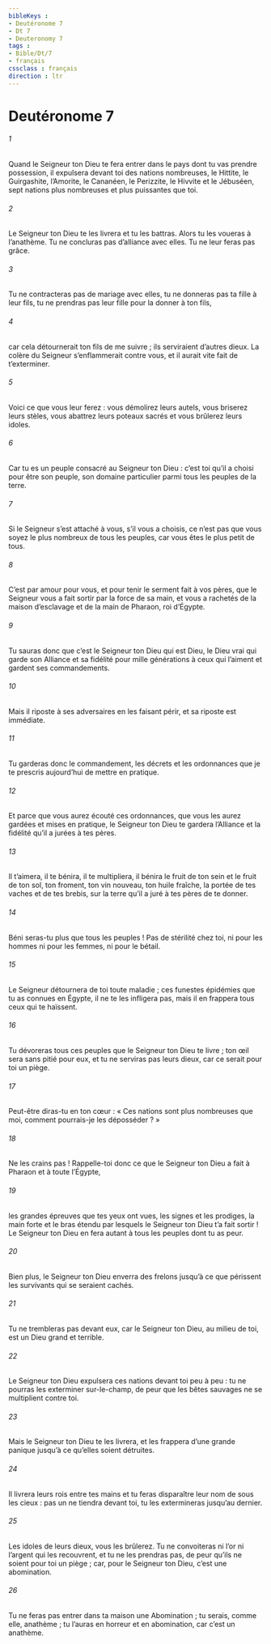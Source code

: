 ```yaml
---
bibleKeys : 
- Deutéronome 7
- Dt 7
- Deuteronomy 7
tags : 
- Bible/Dt/7
- français
cssclass : français
direction : ltr
---
```


# Deutéronome 7

###### 1
Quand le Seigneur ton Dieu te fera entrer dans le pays dont tu vas prendre possession, il expulsera devant toi des nations nombreuses, le Hittite, le Guirgashite, l’Amorite, le Cananéen, le Perizzite, le Hivvite et le Jébuséen, sept nations plus nombreuses et plus puissantes que toi.
###### 2
Le Seigneur ton Dieu te les livrera et tu les battras. Alors tu les voueras à l’anathème. Tu ne concluras pas d’alliance avec elles. Tu ne leur feras pas grâce.
###### 3
Tu ne contracteras pas de mariage avec elles, tu ne donneras pas ta fille à leur fils, tu ne prendras pas leur fille pour la donner à ton fils,
###### 4
car cela détournerait ton fils de me suivre ; ils serviraient d’autres dieux. La colère du Seigneur s’enflammerait contre vous, et il aurait vite fait de t’exterminer.
###### 5
Voici ce que vous leur ferez : vous démolirez leurs autels, vous briserez leurs stèles, vous abattrez leurs poteaux sacrés et vous brûlerez leurs idoles.
###### 6
Car tu es un peuple consacré au Seigneur ton Dieu : c’est toi qu’il a choisi pour être son peuple, son domaine particulier parmi tous les peuples de la terre.
###### 7
Si le Seigneur s’est attaché à vous, s’il vous a choisis, ce n’est pas que vous soyez le plus nombreux de tous les peuples, car vous êtes le plus petit de tous.
###### 8
C’est par amour pour vous, et pour tenir le serment fait à vos pères, que le Seigneur vous a fait sortir par la force de sa main, et vous a rachetés de la maison d’esclavage et de la main de Pharaon, roi d’Égypte.
###### 9
Tu sauras donc que c’est le Seigneur ton Dieu qui est Dieu, le Dieu vrai qui garde son Alliance et sa fidélité pour mille générations à ceux qui l’aiment et gardent ses commandements.
###### 10
Mais il riposte à ses adversaires en les faisant périr, et sa riposte est immédiate.
###### 11
Tu garderas donc le commandement, les décrets et les ordonnances que je te prescris aujourd’hui de mettre en pratique.
###### 12
Et parce que vous aurez écouté ces ordonnances, que vous les aurez gardées et mises en pratique, le Seigneur ton Dieu te gardera l’Alliance et la fidélité qu’il a jurées à tes pères.
###### 13
Il t’aimera, il te bénira, il te multipliera, il bénira le fruit de ton sein et le fruit de ton sol, ton froment, ton vin nouveau, ton huile fraîche, la portée de tes vaches et de tes brebis, sur la terre qu’il a juré à tes pères de te donner.
###### 14
Béni seras-tu plus que tous les peuples ! Pas de stérilité chez toi, ni pour les hommes ni pour les femmes, ni pour le bétail.
###### 15
Le Seigneur détournera de toi toute maladie ; ces funestes épidémies que tu as connues en Égypte, il ne te les infligera pas, mais il en frappera tous ceux qui te haïssent.
###### 16
Tu dévoreras tous ces peuples que le Seigneur ton Dieu te livre ; ton œil sera sans pitié pour eux, et tu ne serviras pas leurs dieux, car ce serait pour toi un piège.
###### 17
Peut-être diras-tu en ton cœur : « Ces nations sont plus nombreuses que moi, comment pourrais-je les déposséder ? »
###### 18
Ne les crains pas ! Rappelle-toi donc ce que le Seigneur ton Dieu a fait à Pharaon et à toute l’Égypte,
###### 19
les grandes épreuves que tes yeux ont vues, les signes et les prodiges, la main forte et le bras étendu par lesquels le Seigneur ton Dieu t’a fait sortir ! Le Seigneur ton Dieu en fera autant à tous les peuples dont tu as peur.
###### 20
Bien plus, le Seigneur ton Dieu enverra des frelons jusqu’à ce que périssent les survivants qui se seraient cachés.
###### 21
Tu ne trembleras pas devant eux, car le Seigneur ton Dieu, au milieu de toi, est un Dieu grand et terrible.
###### 22
Le Seigneur ton Dieu expulsera ces nations devant toi peu à peu : tu ne pourras les exterminer sur-le-champ, de peur que les bêtes sauvages ne se multiplient contre toi.
###### 23
Mais le Seigneur ton Dieu te les livrera, et les frappera d’une grande panique jusqu’à ce qu’elles soient détruites.
###### 24
Il livrera leurs rois entre tes mains et tu feras disparaître leur nom de sous les cieux : pas un ne tiendra devant toi, tu les extermineras jusqu’au dernier.
###### 25
Les idoles de leurs dieux, vous les brûlerez. Tu ne convoiteras ni l’or ni l’argent qui les recouvrent, et tu ne les prendras pas, de peur qu’ils ne soient pour toi un piège ; car, pour le Seigneur ton Dieu, c’est une abomination.
###### 26
Tu ne feras pas entrer dans ta maison une Abomination ; tu serais, comme elle, anathème ; tu l’auras en horreur et en abomination, car c’est un anathème.
